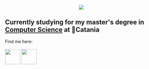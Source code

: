 <html>
  <body>
    <p align="center">
      <img src="https://capsule-render.vercel.app/api?text=Hey%20Everyone!&animation=fadeIn&type=waving&color=gradient&height=100"/>
    </p>
    <h2>
      Currently studying for my master's degree in <a href="https://web.dmi.unict.it/corsi/lm-18">Computer Science</a> at 📍Catania
    </h2>
    Find me here: <br><br>
    <div style="display: inline; justify-content: center; gap: 50px; align-items: center;">
      <!-- Instagram -->
      <div style="display: inline-flex; flex-direction: column; align-items: center;">
        <a href="https://www.instagram.com/giada_margarone/">
          <img height="50" src="https://upload.wikimedia.org/wikipedia/commons/thumb/a/a5/Instagram_icon.png/600px-Instagram_icon.png"/>
        </a>
      </div>
      <!-- LinkedIn -->
      <div style="display: inline-flex; flex-direction: column; align-items: center;">
        <a href="https://www.linkedin.com/in/giada-margarone-352510240/">
          <img height="50" src="https://cdn1.iconfinder.com/data/icons/logotypes/32/circle-linkedin-512.png"/>
        </a>
      </div>
    </div>
  </body>
</html>

